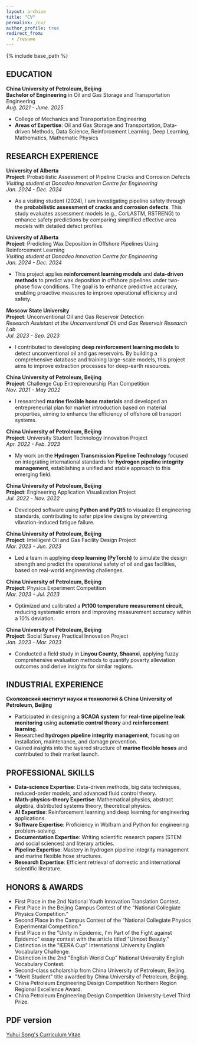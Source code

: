 ```yaml
---
layout: archive
title: "CV"
permalink: /cv/
author_profile: true
redirect_from:
  - /resume
---
```


{% include base_path %}

## EDUCATION

**China University of Petroleum, Beijing**  
**Bachelor of Engineering** in Oil and Gas Storage and Transportation Engineering  
*Aug. 2021 - June. 2025*  
- College of Mechanics and Transportation Engineering  
- **Areas of Expertise**: Oil and Gas Storage and Transportation, Data-driven Methods, Data Science, Reinforcement Learning, Deep Learning, Mathematics, Mathematic Physics

## RESEARCH EXPERIENCE

**University of Alberta**  
**Project**: Probabilistic Assessment of Pipeline Cracks and Corrosion Defects  
*Visiting student at Donadeo Innovation Centre for Engineering*  
*Jan. 2024 - Dec. 2024*  
- As a visiting student (2024), I am investigating pipeline safety through the **probabilistic assessment of cracks and corrosion defects**. This study evaluates assessment models (e.g., CorLASTM, RSTRENG) to enhance safety predictions by comparing simplified effective area models with detailed defect profiles.

**University of Alberta**  
**Project**: Predicting Wax Deposition in Offshore Pipelines Using Reinforcement Learning  
*Visiting student at Donadeo Innovation Centre for Engineering*  
*Jan. 2024 - Dec. 2024*  
- This project applies **reinforcement learning models** and **data-driven methods** to predict wax deposition in offshore pipelines under two-phase flow conditions. The goal is to enhance predictive accuracy, enabling proactive measures to improve operational efficiency and safety.

**Moscow State University**  
**Project**: Unconventional Oil and Gas Reservoir Detection  
*Research Assistant at the Unconventional Oil and Gas Reservoir Research Lab*  
*Jul. 2023 - Sep. 2023*  
- I contributed to developing **deep reinforcement learning models** to detect unconventional oil and gas reservoirs. By building a comprehensive database and training large-scale models, this project aims to improve extraction processes for deep-earth resources.

**China University of Petroleum, Beijing**   
**Project**: Challenge Cup Entrepreneurship Plan Competition  
*Nov. 2021 - May 2022*  
- I researched **marine flexible hose materials** and developed an entrepreneurial plan for market introduction based on material properties, aiming to enhance the efficiency of offshore oil transport systems.

**China University of Petroleum, Beijing**   
**Project**: University Student Technology Innovation Project  
*Apr. 2022 - Feb. 2023*  
- My work on the **Hydrogen Transmission Pipeline Technology** focused on integrating international standards for **hydrogen pipeline integrity management**, establishing a unified and stable approach to this emerging field.

**China University of Petroleum, Beijing**   
**Project**: Engineering Application Visualization Project  
*Jul. 2022 - Nov. 2022*  
- Developed software using **Python and PyQt5** to visualize EI engineering standards, contributing to safer pipeline designs by preventing vibration-induced fatigue failure.

**China University of Petroleum, Beijing**   
**Project**: Intelligent Oil and Gas Facility Design Project  
*Mar. 2023 - Jun. 2023*  
- Led a team in applying **deep learning (PyTorch)** to simulate the design strength and predict the operational safety of oil and gas facilities, based on real-world engineering challenges.

**China University of Petroleum, Beijing**   
**Project**: Physics Experiment Competition  
*Mar. 2023 - Jul. 2023*  
- Optimized and calibrated a **Pt100 temperature measurement circuit**, reducing systematic errors and improving measurement accuracy within a 10% deviation.

**China University of Petroleum, Beijing**   
**Project**: Social Survey Practical Innovation Project  
*Jan. 2023 - Mar. 2023*  
- Conducted a field study in **Linyou County, Shaanxi**, applying fuzzy comprehensive evaluation methods to quantify poverty alleviation outcomes and derive insights for similar regions.

## INDUSTRIAL EXPERIENCE

**Сколковский институт науки и технологий & China University of Petroleum, Beijing**    
- Participated in designing a **SCADA system** for **real-time pipeline leak monitoring** using **automatic control theory** and **reinforcement learning**.  
- Researched **hydrogen pipeline integrity management**, focusing on installation, maintenance, and damage prevention.  
- Gained insights into the layered structure of **marine flexible hoses** and contributed to their market launch.  

## PROFESSIONAL SKILLS

- **Data-science Expertise**: Data-driven methods, big data techniques, reduced-order models, and advanced fluid control theory.
- **Math-physics-theory Expertise**: Mathematical physics, abstract algebra, distributed systems theory, theoretical physics.
- **AI Expertise**: Reinforcement learning and deep learning for engineering applications.
- **Software Expertise**: Proficiency in Wolfram and Python for engineering problem-solving.
- **Documentation Expertise**: Writing scientific research papers (STEM and social sciences) and literary articles.
- **Pipeline Expertise**: Mastery in hydrogen pipeline integrity management and marine flexible hose structures.
- **Research Expertise**: Efficient retrieval of domestic and international scientific literature.

## HONORS & AWARDS

- First Place in the 2nd National Youth Innovation Translation Contest.
- First Place in the Beijing Campus Contest of the "National Collegiate Physics Competition."
- Second Place in the Campus Contest of the "National Collegiate Physics Experimental Competition."
- First Place in the "Unity in Epidemic, I'm Part of the Fight against Epidemic" essay contest with the article titled "Utmost Beauty."
- Distinction in the "IEERA Cup" International University English Vocabulary Challenge.
- Distinction in the 2nd "English World Cup" National University English Vocabulary Contest.
- Second-class scholarship from China University of Petroleum, Beijing.
- "Merit Student" title awarded by China University of Petroleum, Beijing.
- China Petroleum Engineering Design Competition Northern Region Regional Excellence Award.
- China Petroleum Engineering Design Competition University-Level Third Prize.

## PDF version

[Yuhui Song's Curriculum Vitae](https://songyuhui0114.github.io/assets/Yuhui_Song's_CV.pdf)
